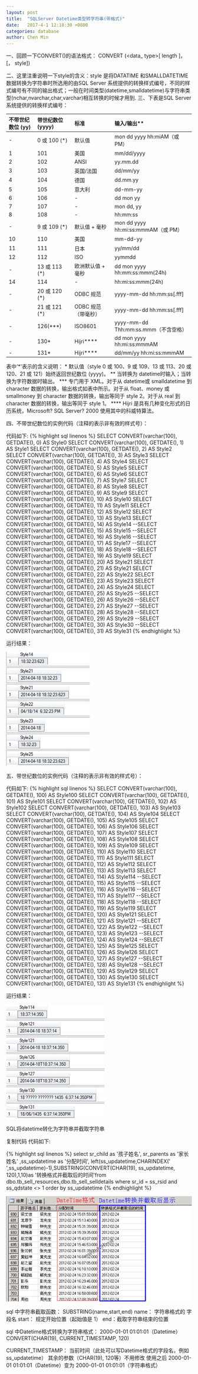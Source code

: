 ```yaml
---
layout: post
title:  "SQLServer Datetime类型转字符串(带格式)"
date:   2017-4-1 12:18:30 +0800
categories: database
author: Chen Min
---
```



一、回顾一下CONVERT()的语法格式：
    CONVERT (<data_ type>[ length ]， <expression> [， style])
	
二、这里注重说明一下style的含义：style 是将DATATIME 和SMALLDATETIME 数据转换为字符串时所选用的由SQL Server 系统提供的转换样式编号，不同的样式编号有不同的输出格式；一般在时间类型(datetime,smalldatetime)与字符串类型(nchar,nvarchar,char,varchar)相互转换的时候才用到.
三、下表是SQL Server 系统提供的转换样式编号：

|不带世纪数位 (yy)|带世纪数位 (yyyy)|标准|输入/输出**|
|:--|:--|:--|:--|
|-|0 或 100 (*)|默认值|mon dd yyyy hh:miAM（或 PM）|
|1|101|美国|mm/dd/yyyy|
|2|102|ANSI|yy.mm.dd|
|3|103|英国/法国|dd/mm/yy|
|4|104|德国|dd.mm.yy|
|5|105|意大利|dd-mm-yy|
|6|106|-|dd mon yy|
|7|107|-|mon dd, yy|
|8|108|-|hh:mm:ss|
|-|9 或 109 (*)|默认值 + 毫秒|mon dd yyyy hh:mi:ss:mmmAM（或 PM）|
|10|110|美国|mm-dd-yy|
|11|111|日本|yy/mm/dd|
|12|112|ISO|yymmdd|
|-|13 或 113 (*)|欧洲默认值 + 毫秒|dd mon yyyy hh:mm:ss:mmm(24h)|
|14|114|-|hh:mi:ss:mmm(24h)|
|-|20 或 120 (*)|ODBC 规范|yyyy-mm-dd hh:mm:ss[.fff]|
|-|21 或 121 (*)|ODBC 规范（带毫秒）|yyyy-mm-dd hh:mm:ss[.fff]|
|-|126(***)|ISO8601|yyyy-mm-dd Thh:mm:ss.mmm（不含空格）|
|-|130*|Hijri****|dd mon yyyy hh:mi:ss:mmmAM|
|-|131*|Hijri****|dd/mm/yy hh:mi:ss:mmmAM|

表中‘*'表示的含义说明： * 默认值（style 0 或 100、9 或 109、13 或 113、20 或 120、21 或 121）始终返回世纪数位 (yyyy)。
** 当转换为 datetime时输入；当转换为字符数据时输出。
*** 专门用于 XML。对于从 datetime或 smalldatetime 到 character 数据的转换，输出格式如表中所示。对于从 float、money 或 smallmoney 到 character 数据的转换，输出等同于 style 2。对于从 real 到 character 数据的转换，输出等同于 style 1。
**** Hijri 是具有几种变化形式的日历系统，Microsoft? SQL Server? 2000 使用其中的科威特算法。

四、不带世纪数位的实例代码（注释的表示非有效的样式号）：

代码如下:
{% highlight sql linenos %}
SELECT CONVERT(varchar(100), GETDATE(), 0) AS Style0 
SELECT CONVERT(varchar(100), GETDATE(), 1) AS Style1 
SELECT CONVERT(varchar(100), GETDATE(), 2) AS Style2 
SELECT CONVERT(varchar(100), GETDATE(), 3) AS Style3 
SELECT CONVERT(varchar(100), GETDATE(), 4) AS Style4 
SELECT CONVERT(varchar(100), GETDATE(), 5) AS Style5 
SELECT CONVERT(varchar(100), GETDATE(), 6) AS Style6 
SELECT CONVERT(varchar(100), GETDATE(), 7) AS Style7 
SELECT CONVERT(varchar(100), GETDATE(), 8) AS Style8 
SELECT CONVERT(varchar(100), GETDATE(), 9) AS Style9 
SELECT CONVERT(varchar(100), GETDATE(), 10) AS Style10 
SELECT CONVERT(varchar(100), GETDATE(), 11) AS Style11 
SELECT CONVERT(varchar(100), GETDATE(), 12) AS Style12 
SELECT CONVERT(varchar(100), GETDATE(), 13) AS Style13 
SELECT CONVERT(varchar(100), GETDATE(), 14) AS Style14 
--SELECT CONVERT(varchar(100), GETDATE(), 15) AS Style15 
--SELECT CONVERT(varchar(100), GETDATE(), 16) AS Style16 
--SELECT CONVERT(varchar(100), GETDATE(), 17) AS Style17 
--SELECT CONVERT(varchar(100), GETDATE(), 18) AS Style18 
--SELECT CONVERT(varchar(100), GETDATE(), 19) AS Style19 
SELECT CONVERT(varchar(100), GETDATE(), 20) AS Style21 
SELECT CONVERT(varchar(100), GETDATE(), 21) AS Style21 
SELECT CONVERT(varchar(100), GETDATE(), 22) AS Style22 
SELECT CONVERT(varchar(100), GETDATE(), 23) AS Style23 
SELECT CONVERT(varchar(100), GETDATE(), 24) AS Style24 
SELECT CONVERT(varchar(100), GETDATE(), 25) AS Style25 
--SELECT CONVERT(varchar(100), GETDATE(), 26) AS Style26 
--SELECT CONVERT(varchar(100), GETDATE(), 27) AS Style27 
--SELECT CONVERT(varchar(100), GETDATE(), 28) AS Style28 
--SELECT CONVERT(varchar(100), GETDATE(), 29) AS Style29 
--SELECT CONVERT(varchar(100), GETDATE(), 30) AS Style30 
--SELECT CONVERT(varchar(100), GETDATE(), 31) AS Style31
{% endhighlight %}

运行结果：

![image](../img/fhasdjaklfjadsdsojeriowej1.png)


五、带世纪数位的实例代码（注释的表示非有效的样式号）：

代码如下:
{% highlight sql linenos %}
SELECT CONVERT(varchar(100), GETDATE(), 100) AS Style100 
SELECT CONVERT(varchar(100), GETDATE(), 101) AS Style101 
SELECT CONVERT(varchar(100), GETDATE(), 102) AS Style102 
SELECT CONVERT(varchar(100), GETDATE(), 103) AS Style103 
SELECT CONVERT(varchar(100), GETDATE(), 104) AS Style104 
SELECT CONVERT(varchar(100), GETDATE(), 105) AS Style105 
SELECT CONVERT(varchar(100), GETDATE(), 106) AS Style106 
SELECT CONVERT(varchar(100), GETDATE(), 107) AS Style107 
SELECT CONVERT(varchar(100), GETDATE(), 108) AS Style108 
SELECT CONVERT(varchar(100), GETDATE(), 109) AS Style109 
SELECT CONVERT(varchar(100), GETDATE(), 110) AS Style110 
SELECT CONVERT(varchar(100), GETDATE(), 111) AS Style111 
SELECT CONVERT(varchar(100), GETDATE(), 112) AS Style112 
SELECT CONVERT(varchar(100), GETDATE(), 113) AS Style113 
SELECT CONVERT(varchar(100), GETDATE(), 114) AS Style114 
--SELECT CONVERT(varchar(100), GETDATE(), 115) AS Style115 
--SELECT CONVERT(varchar(100), GETDATE(), 116) AS Style116 
--SELECT CONVERT(varchar(100), GETDATE(), 117) AS Style117 
--SELECT CONVERT(varchar(100), GETDATE(), 118) AS Style118 
--SELECT CONVERT(varchar(100), GETDATE(), 119) AS Style119 
SELECT CONVERT(varchar(100), GETDATE(), 120) AS Style121 
SELECT CONVERT(varchar(100), GETDATE(), 121) AS Style121 
--SELECT CONVERT(varchar(100), GETDATE(), 122) AS Style122 
--SELECT CONVERT(varchar(100), GETDATE(), 123) AS Style123 
--SELECT CONVERT(varchar(100), GETDATE(), 124) AS Style124 
--SELECT CONVERT(varchar(100), GETDATE(), 125) AS Style125 
SELECT CONVERT(varchar(100), GETDATE(), 126) AS Style126 
SELECT CONVERT(varchar(100), GETDATE(), 127) AS Style127 
--SELECT CONVERT(varchar(100), GETDATE(), 128) AS Style128 
--SELECT CONVERT(varchar(100), GETDATE(), 129) AS Style129 
SELECT CONVERT(varchar(100), GETDATE(), 130) AS Style130 
SELECT CONVERT(varchar(100), GETDATE(), 131) AS Style131
{% endhighlight %}

运行结果：

![image](../img/fhasdjaklfjadsdsojeriowej2.png)


SQL将datetime转化为字符串并截取字符串

复制代码 代码如下:

{% highlight sql linenos %}
select sr_child as '孩子姓名', sr_parents as '家长姓名' ,ss_updatetime as '分配时间', left(ss_updatetime,CHARINDEX(' ',ss_updatetime)-1),SUBSTRING(CONVERT(CHAR(19), ss_updatetime, 120),1,10)as '转换格式并截取后的时间'from dbo.tb_sell_resources,dbo.tb_sell_selldetails where sr_id = ss_rsid and ss_qdstate <> 1 order by ss_updatetime 
{% endhighlight %}

![image](../img/fhasdjaklfjadsdsojeriowej3.png)


sql 中字符串截取函数： SUBSTRING(name,start,end) 
name： 字符串格式的 字段名 
start： 规定开始位置（起始值是 1） 
end：截取字符串结束的位置 


sql 中Datetime格式转换为字符串格式： 2000-01-01 01:01:01（Datetime） CONVERT(CHAR(19), CURRENT_TIMESTAMP, 120) 

CURRENT_TIMESTAMP： 当前时间（此处可以写Datetime格式的字段名，例如ss_updatetime） 
其余的参数（CHAR(19), 120等）不用修改 
使用之后 2000-01-01 01:01:01（Datetime）变为 2000-01-01 01:01:01（字符串格式）